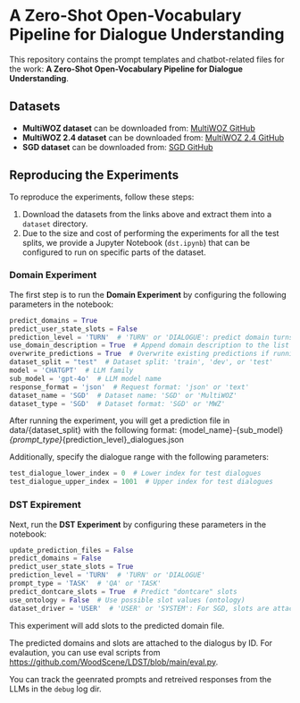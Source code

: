 # A Zero-Shot Open-Vocabulary Pipeline for Dialogue Understanding

This repository contains the prompt templates and chatbot-related files for the work: **A Zero-Shot Open-Vocabulary Pipeline for Dialogue Understanding**.

## Datasets

- **MultiWOZ dataset** can be downloaded from: [MultiWOZ GitHub](https://github.com/budzianowski/multiwoz)
- **MultiWOZ 2.4 dataset** can be downloaded from: [MultiWOZ 2.4 GitHub](https://github.com/smartyfh/MultiWOZ2.4)
- **SGD dataset** can be downloaded from: [SGD GitHub](https://github.com/google-research-datasets/dstc8-schema-guided-dialogue)

## Reproducing the Experiments

To reproduce the experiments, follow these steps:

1. Download the datasets from the links above and extract them into a `dataset` directory.
2. Due to the size and cost of performing the experiments for all the test splits, we provide a Jupyter Notebook (`dst.ipynb`) that can be configured to run on specific parts of the dataset.
   
### Domain Experiment

The first step is to run the **Domain Experiment** by configuring the following parameters in the notebook:

```python
predict_domains = True
predict_user_state_slots = False
prediction_level = 'TURN'  # 'TURN' or 'DIALOGUE': predict domain turns one by one or as part of the full dialogue
use_domain_description = True  # Append domain description to the list of domains
overwrite_predictions = True  # Overwrite existing predictions if running the experiment again
dataset_split = "test"  # Dataset split: 'train', 'dev', or 'test'
model = 'CHATGPT'  # LLM family
sub_model = 'gpt-4o'  # LLM model name
response_format = 'json'  # Request format: 'json' or 'text'
dataset_name = 'SGD'  # Dataset name: 'SGD' or 'MultiWOZ'
dataset_type = 'SGD'  # Dataset format: 'SGD' or 'MWZ'
```
After running the experiment, you will get a prediction file in data/{dataset_split} with the following format:
{model_name}-{sub_model}_{prompt_type}_{prediction_level}_dialogues.json

Additionally, specify the dialogue range with the following parameters:
```python
test_dialogue_lower_index = 0  # Lower index for test dialogues
test_dialogue_upper_index = 1001  # Upper index for test dialogues
```
### DST Expirement

Next, run the **DST Experiment** by configuring these parameters in the notebook:
```python
update_prediction_files = False
predict_domains = False
predict_user_state_slots = True
prediction_level = 'TURN'  # 'TURN' or 'DIALOGUE'
prompt_type = 'TASK'  # 'QA' or 'TASK'
predict_dontcare_slots = True  # Predict "dontcare" slots
use_ontology = False  # Use possible slot values (ontology)
dataset_driver = 'USER'  # 'USER' or 'SYSTEM': For SGD, slots are attached to the user turn; for MWZ, they're attached to the system turn
```
This experiment will add slots to the predicted domain file.

The predicted domains and slots are attached to the dialogus by ID. For evalaution, you can use eval scripts from https://github.com/WoodScene/LDST/blob/main/eval.py.

You can track the geenrated prompts and retreived responses from the LLMs in the `debug` log dir.
